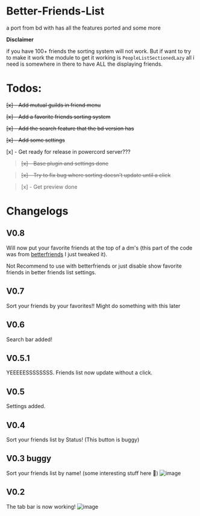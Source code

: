 # Better-Friends-List

a port from bd with has all the features ported and some more

**Disclaimer**

if you have 100+ friends the sorting system will not work. But if want to try to make it work the module to get it working is `PeopleListSectionedLazy` all i need is somewhere in there to have ALL the displaying friends.

# Todos:

~~[x] - Add mutual guilds in friend menu~~

~~[x] - Add a favorite friends sorting system~~

~~[x] - Add the search feature that the bd version has~~

~~[x] - Add some settings~~

[x] - Get ready for release in powercord server???

> ~~[x] - Base plugin and settings done~~

> ~~[x] - Try to fix bug where sorting doesn't update until a click~~

> [x] - Get preview done

# Changelogs

## V0.8

Will now put your favorite friends at the top of a dm's (this part of the code was from [betterfriends](https://github.com/powercord-community/betterfriends) I just tweaked it).

Not Recommend to use with betterfriends or just disable show favorite friends in better friends list settings.

## V0.7

Sort your friends by your favorites!!
Might do something with this later

## V0.6

Search bar added!

## V0.5.1

YEEEEESSSSSSSS. Friends list now update without a click.

## V0.5

Settings added.

## V0.4

Sort your friends list by Status! (This button is buggy)

## V0.3 buggy

Sort your friends list by name! (some interesting stuff here :eyes:)
![image](https://user-images.githubusercontent.com/54505527/110262861-f6eaef80-7f82-11eb-8f97-462968526005.png)

## V0.2

The tab bar is now working!
![image](https://user-images.githubusercontent.com/54505527/110188905-662ddb80-7deb-11eb-8f8b-3246d8bbbe3d.png)
